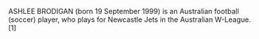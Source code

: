 ASHLEE BRODIGAN (born 19 September 1999) is an Australian football (soccer) player, who plays for Newcastle Jets in the Australian W-League.[1]
